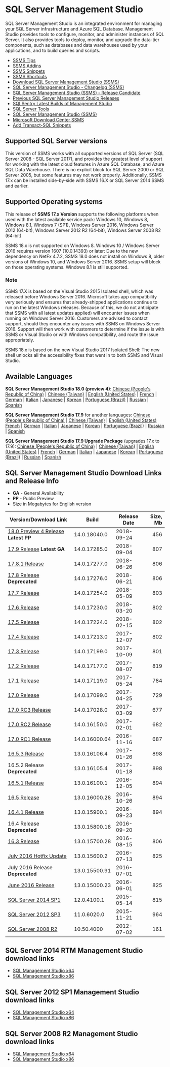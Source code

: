 # SQL Server Management Studio
SQL Server Management Studio is an integrated environment for managing your SQL Server infrastructure and Azure SQL Database.
Management Studio provides tools to configure, monitor, and administer instances of SQL Server.
It also provides tools to deploy, monitor, and upgrade the data-tier components, such as databases and data warehouses used by your applications, and to build queries and scripts.

 - [SSMS Tips](SSMS_Tips.md)
 - [SSMS Addins](SSMS_Addins.md)
 - [SSMS Snippets](SSMS_Snippets)
 - [SSMS Shortcuts](SSMS_Shortcuts.md)
 - [Download SQL Server Management Studio (SSMS)](https://docs.microsoft.com/en-us/sql/ssms/download-sql-server-management-studio-ssms)
 - [SQL Server Management Studio - Changelog (SSMS)](https://docs.microsoft.com/en-us/sql/ssms/sql-server-management-studio-changelog-ssms)
 - [SQL Server Management Studio (SSMS) - Release Candidate](https://docs.microsoft.com/en-us/sql/ssms/sql-server-management-studio-ssms-release-candidate)
 - [Previous SQL Server Management Studio Releases](https://docs.microsoft.com/en-us/sql/ssms/previous-sql-server-management-studio-releases)
 - [SQLSentry Latest Builds of Management Studio](http://blogs.sqlsentry.com/team-posts/latest-builds-management-studio/)
 - [SQL Server Tools](https://docs.microsoft.com/en-us/sql/ssdt/sql-server-tools)
 - [SQL Server Management Studio (SSMS)](https://docs.microsoft.com/en-us/sql/ssms/sql-server-management-studio-ssms)
 - [Microsoft Download Center SSMS](https://www.microsoft.com/en-us/download/search.aspx?q=sql%20server%20management%20studio&p=0&r=10&t=&s=Relevancy~Descending)
 - [Add Transact-SQL Snippets](https://docs.microsoft.com/en-us/sql/relational-databases/scripting/add-transact-sql-snippets)


## Supported SQL Server versions
This version of SSMS works with all supported versions of SQL Server (SQL Server 2008 - SQL Server 2017), and provides the greatest level of support for working with the latest cloud features in Azure SQL Database, and Azure SQL Data Warehouse.
There is no explicit block for SQL Server 2000 or SQL Server 2005, but some features may not work properly.
Additionally, SSMS 17.x can be installed side-by-side with SSMS 16.X or SQL Server 2014 SSMS and earlier.


## Supported Operating systems
This release of **SSMS 17.x Version** supports the following platforms when used with the latest available service pack: Windows 10, Windows 8, Windows 8.1, Windows 7 (SP1),  Windows Server 2016, Windows Server 2012 (64-bit), Windows Server 2012 R2 (64-bit), Windows Server 2008 R2 (64-bit)

SSMS 18.x is not supported on Windows 8. Windows 10 / Windows Server 2016 requires version 1607 (10.0.14393) or later:
Due to the new dependency on NetFx 4.7.2, SSMS 18.0 does not install on Windows 8, older versions of Windows 10, and Windows Server 2016. SSMS setup will block on those operating systems. Windows 8.1 is still supported.


### Note
SSMS 17.X is based on the Visual Studio 2015 Isolated shell, which was released before Windows Server 2016.
Microsoft takes app compatibility very seriously and ensures that already-shipped applications continue to run on the latest Windows releases.
Because of this, we do not anticipate that SSMS with all latest updates applied) will encounter issues when running on Windows Server 2016.
Customers are advised to contact support, should they encounter any issues with SSMS on Windows Server 2016.
Support will then work with customers to determine if the issue is with SSMS or Visual Studio or with Windows compatibility, and route the issue appropriately.

SSMS 18.x is based on the new Visual Studio 2017 Isolated Shell: The new shell unlocks all the accessibility fixes that went in to both SSMS and Visual Studio.


## Available Languages
**SQL Server Management Studio 18.0 (preview 4)**:
 [Chinese (People's Republic of China)](https://go.microsoft.com/fwlink/?linkid=2014662&clcid=0x804) |
 [Chinese (Taiwan)](https://go.microsoft.com/fwlink/?linkid=2014662&clcid=0x404) |
 [English (United States)](https://go.microsoft.com/fwlink/?linkid=2014662&clcid=0x409) |
 [French](https://go.microsoft.com/fwlink/?linkid=2014662&clcid=0x40c) |
 [German](https://go.microsoft.com/fwlink/?linkid=2014662&clcid=0x407) |
 [Italian](https://go.microsoft.com/fwlink/?linkid=2014662&clcid=0x410) |
 [Japanese](https://go.microsoft.com/fwlink/?linkid=2014662&clcid=0x411) |
 [Korean](https://go.microsoft.com/fwlink/?linkid=2014662&clcid=0x412) |
 [Portuguese (Brazil)](https://go.microsoft.com/fwlink/?linkid=2014662&clcid=0x416) |
 [Russian](https://go.microsoft.com/fwlink/?linkid=2014662&clcid=0x419) |
 [Spanish](https://go.microsoft.com/fwlink/?linkid=2014662&clcid=0x40a)

**SQL Server Management Studio 17.9** for another languages:
 [Chinese (People's Republic of China)](https://go.microsoft.com/fwlink/?linkid=2014306&clcid=0x804) |
 [Chinese (Taiwan)](https://go.microsoft.com/fwlink/?linkid=2014306&clcid=0x404) |
 [English (United States)](https://go.microsoft.com/fwlink/?linkid=2014306&clcid=0x409)
 [French](https://go.microsoft.com/fwlink/?linkid=2014306&clcid=0x40c) |
 [German](https://go.microsoft.com/fwlink/?linkid=2014306&clcid=0x407) |
 [Italian](https://go.microsoft.com/fwlink/?linkid=2014306&clcid=0x410) |
 [Japanese](https://go.microsoft.com/fwlink/?linkid=2014306&clcid=0x411) |
 [Korean](https://go.microsoft.com/fwlink/?linkid=2014306&clcid=0x412) |
 [Portuguese (Brazil)](https://go.microsoft.com/fwlink/?linkid=2014306&clcid=0x416) |
 [Russian](https://go.microsoft.com/fwlink/?linkid=2014306&clcid=0x419) |
 [Spanish](https://go.microsoft.com/fwlink/?linkid=2014306&clcid=0x40a)

**SQL Server Management Studio 17.9 Upgrade Package** (upgrades 17.x to 17.9):
 [Chinese (People's Republic of China)](https://go.microsoft.com/fwlink/?linkid=2014215&clcid=0x804) |
 [Chinese (Taiwan)](https://go.microsoft.com/fwlink/?linkid=2014215&clcid=0x404) |
 [English (United States)](https://go.microsoft.com/fwlink/?linkid=2014215&clcid=0x409) |
 [French](https://go.microsoft.com/fwlink/?linkid=2014215&clcid=0x40c) |
 [German](https://go.microsoft.com/fwlink/?linkid=2014215&clcid=0x407) |
 [Italian](https://go.microsoft.com/fwlink/?linkid=2014215&clcid=0x410) |
 [Japanese](https://go.microsoft.com/fwlink/?linkid=2014215&clcid=0x411) |
 [Korean](https://go.microsoft.com/fwlink/?linkid=2014215&clcid=0x412) |
 [Portuguese (Brazil)](https://go.microsoft.com/fwlink/?linkid=2014215&clcid=0x416) |
 [Russian](https://go.microsoft.com/fwlink/?linkid=2014215&clcid=0x419) |
 [Spanish](https://go.microsoft.com/fwlink/?linkid=2014215&clcid=0x40a)


## SQL Server Management Studio Download Links and Release Info
 - **GA** - General Availability
 - **PP** - Public Preview
 - Size in Megabytes for English version

| Version/Download Link                  | Build         | Release Date | Size, Mb |
|----------------------------------------|---------------|--------------|---------:|
| [18.0 Preview 4 Release] **Latest PP** | 14.0.18040.0  | 2018-09-24   |      456 |
| [17.9 Release] **Latest GA**           | 14.0.17285.0  | 2018-09-04   |      807 |
| [17.8.1 Release]                       | 14.0.17277.0  | 2018-06-26   |      806 |
| [17.8 Release] **Deprecated**          | 14.0.17276.0  | 2018-06-21   |      806 |
| [17.7 Release]                         | 14.0.17254.0  | 2018-05-09   |      803 |
| [17.6 Release]                         | 14.0.17230.0  | 2018-03-20   |      802 |
| [17.5 Release]                         | 14.0.17224.0  | 2018-02-15   |      802 |
| [17.4 Release]                         | 14.0.17213.0  | 2017-12-07   |      802 |
| [17.3 Release]                         | 14.0.17199.0  | 2017-10-09   |      801 |
| [17.2 Release]                         | 14.0.17177.0  | 2017-08-07   |      819 |
| [17.1 Release]                         | 14.0.17119.0  | 2017-05-24   |      784 |
| [17.0 Release]                         | 14.0.17099.0  | 2017-04-25   |      729 |
| [17.0 RC3 Release]                     | 14.0.17028.0  | 2017-03-09   |      677 |
| [17.0 RC2 Release]                     | 14.0.16150.0  | 2017-02-01   |      682 |
| [17.0 RC1 Release]                     | 14.0.16000.64 | 2016-11-16   |      687 |
| [16.5.3 Release]                       | 13.0.16106.4  | 2017-01-26   |      898 |
| 16.5.2 Release **Deprecated**          | 13.0.16105.4  | 2017-01-18   |      898 |
| [16.5.1 Release]                       | 13.0.16100.1  | 2016-12-05   |      894 |
| [16.5 Release]                         | 13.0.16000.28 | 2016-10-26   |      894 |
| [16.4.1 Release]                       | 13.0.15900.1  | 2016-09-23   |      894 |
| 16.4 Release **Deprecated**            | 13.0.15800.18 | 2016-09-20   |          |
| [16.3 Release]                         | 13.0.15700.28 | 2016-08-15   |      806 |
| [July 2016 Hotfix Update]              | 13.0.15600.2  | 2016-07-13   |      825 |
| July 2016 Release **Deprecated**       | 13.0.15500.91 | 2016-07-01   |          |
| [June 2016 Release]                    | 13.0.15000.23 | 2016-06-01   |      825 |
| [SQL Server 2014 SP1]                  | 12.0.4100.1   | 2015-05-14   |      815 |
| [SQL Server 2012 SP3]                  | 11.0.6020.0   | 2015-11-21   |      964 |
| [SQL Server 2008 R2]                   | 10.50.4000    | 2012-07-02   |      161 |

[18.0 Preview 4 Release]:https://go.microsoft.com/fwlink/?linkid=2014662
[17.9 Release]:https://go.microsoft.com/fwlink/?linkid=2014306
[17.8.1 Release]:https://go.microsoft.com/fwlink/?linkid=875802
[17.8 Release]:https://go.microsoft.com/fwlink/?linkid=875673
[17.7 Release]:https://go.microsoft.com/fwlink/?linkid=873126
[17.6 Release]:https://go.microsoft.com/fwlink/?linkid=870039
[17.5 Release]:https://go.microsoft.com/fwlink/?linkid=867670
[17.4 Release]:https://go.microsoft.com/fwlink/?linkid=864329
[17.3 Release]:https://go.microsoft.com/fwlink/?linkid=858904
[17.2 Release]:https://go.microsoft.com/fwlink/?linkid=854085
[17.1 Release]:https://go.microsoft.com/fwlink/?linkid=849819
[17.0 Release]:https://go.microsoft.com/fwlink/?linkid=847722
[17.0 RC3 Release]:https://go.microsoft.com/fwlink/?linkid=844503
[17.0 RC2 Release]:https://go.microsoft.com/fwlink/?linkid=840957
[17.0 RC1 Release]:https://go.microsoft.com/fwlink/?LinkID=835608
[16.5.3 Release]:https://go.microsoft.com/fwlink/?LinkID=840946
[16.5.1 Release]:https://go.microsoft.com/fwlink/?linkid=837453
[16.5 Release]:http://go.microsoft.com/fwlink/?linkid=832812
[16.4.1 Release]:http://go.microsoft.com/fwlink/?LinkID=828615
[16.3 Release]:http://go.microsoft.com/fwlink/?LinkID=824938
[July 2016 Hotfix Update]:http://go.microsoft.com/fwlink/?LinkID=822301
[June 2016 Release]:http://go.microsoft.com/fwlink/?LinkID=799832
[SQL Server 2014 SP1]:http://download.microsoft.com/download/1/5/6/156992E6-F7C7-4E55-833D-249BD2348138/ENU/x86/SQLManagementStudio_x86_ENU.exe
[SQL Server 2012 SP3]:http://download.microsoft.com/download/F/6/7/F673709C-D371-4A64-8BF9-C1DD73F60990/ENU/x86/SQLManagementStudio_x86_ENU.exe
[SQL Server 2008 R2]:https://www.microsoft.com/en-us/download/details.aspx?id=30438


## SQL Server 2014 RTM Management Studio download links
 - [SQL Management Studio x64](http://download.microsoft.com/download/E/A/E/EAE6F7FC-767A-4038-A954-49B8B05D04EB/MgmtStudio%2064BIT/SQLManagementStudio_x64_ENU.exe)
 - [SQL Management Studio x86](http://download.microsoft.com/download/E/A/E/EAE6F7FC-767A-4038-A954-49B8B05D04EB/MgmtStudio%2032BIT/SQLManagementStudio_x86_ENU.exe)


## SQL Server 2012 SP1 Management Studio download links
 - [SQL Management Studio x64](http://download.microsoft.com/download/8/D/D/8DD7BDBA-CEF7-4D8E-8C16-D9F69527F909/ENU/x64/SQLManagementStudio_x64_ENU.exe)
 - [SQL Management Studio x86](http://download.microsoft.com/download/8/D/D/8DD7BDBA-CEF7-4D8E-8C16-D9F69527F909/ENU/x86/SQLManagementStudio_x86_ENU.exe)


## SQL Server 2008 R2 Management Studio download links
 - [SQL Management Studio x64](http://download.microsoft.com/download/0/4/B/04BE03CD-EAF3-4797-9D8D-2E08E316C998/SQLManagementStudio_x64_ENU.exe)
 - [SQL Management Studio x86](http://download.microsoft.com/download/0/4/B/04BE03CD-EAF3-4797-9D8D-2E08E316C998/SQLManagementStudio_x86_ENU.exe)
